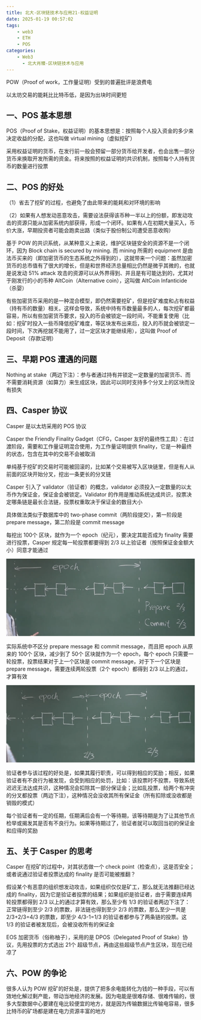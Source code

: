 ```yaml
---
title: 北大-区块链技术与应用21-权益证明
date: 2025-01-19 00:57:02
tags:
    - web3
    - ETH
    - POS
categories:
    - Web3
      - 北大肖臻-区块链技术与应用
---
```


POW（Proof of work，工作量证明）受到的普遍批评是浪费电

以太坊交易的能耗比比特币低，是因为出块时间更短

## 一、POS 基本思想

POS（Proof of Stake，权益证明）的基本思想是：按照每个人投入资金的多少来决定收益的分配，这也叫做 virtual mining（虚拟挖矿）

采用权益证明的货币，在发行前一般会预留一部分货币给开发者，也会出售一部分货币来换取开发所需的资金。将来按照的权益证明的共识机制，按照每个人持有货币的数量进行投票

## 二、POS 的好处

（1）省去了挖矿的过程，也避免了由此带来的能耗和对环境的影响

（2）如果有人想发动恶意攻击，需要设法获得该币种一半以上的份额，即发动攻击的资源只能从加密系统内部获得，形成一个闭环。如果有人在初期大量买入，币价大涨，早期投资者可能会跑卖出路（类似于股份制公司遭受恶意收购）

基于 POW 的共识系统，从某种意义上来说，维护区块链安全的资源不是一个闭环，因为 Block chain is secured by mining. 而 mining 所需的 equipment 是由法币买来的（即加密货币的生态系统之外得到的），这就带来一个问题：虽然加密货币的总市值有了很大的增长，但是和世界经济总量相比仍然是微乎其微的，也就是说发动 51% attack 攻击的资源可以从外界得到、并且是有可能达到的，尤其对于刚发行的小的币种 AltCoin（Alternative coin），这叫做 AltCoin Infanticide（杀婴）

有些加密货币采用的是一种混合模型，即仍然需要挖矿，但是挖矿难度和占有权益（持有币的数量）相关。这样会导致，系统中持有币数量最多的人，每次挖矿都最容易，所以有些加密货币要求，投入的币会被锁定一段时间，不能重复使用（比如：挖矿时投入一些币降低挖矿难度，等区块发布出来后，投入的币就会被锁定一段时间，下次再挖就不能用了，过一定区块才能继续用），这叫做 Proof of Deposit（存款证明）

## 三、早期 POS 遭遇的问题

Nothing at stake（两边下注）：参与者通过持有并锁定一定数量的加密货币、而不需要消耗资源（如算力）来生成区块，因此可以同时支持多个分叉上的区块而没有损失

## 四、Casper 协议

Casper 是以太坊采用的 POS 协议

Casper the Friendly Finality Gadget（CFG，Casper 友好的最终性工具）：在过渡阶段，需要和工作量证明混合使用，为工作量证明提供 finality，它是一种最终的状态，包含在其中的交易不会被取消

单纯基于挖矿的交易时可能被回滚的，比如某个交易被写入区块链里，但是有人从前面的区块开始分叉，挖出一条更长的分叉链

Casper 引入了 validator（验证者）的概念，validator 必须投入一定数量的以太币作为保证金，保证金会被锁定。Validator 的作用是推动系统达成共识，投票决定哪条链是最长合法链，投票权重取决于保证金的数目大小

具体做法类似于数据库中的 two-phase commit（两阶段提交），第一阶段是 prepare message，第二阶段是 commit message

每挖出 100个 区块，就作为一个 epoch（纪元），要决定其能否成为 finality 需要进行投票，Casper 规定每一轮投票都要得到 2/3 以上验证者（按照保证金金额大小）同意才能通过

![图一](../images/50/1.png)

实际系统中不区分 prepare message 和 commit message，而且把 epoch 从原来的 100个 区块，减少到了 50个 区块就作为一个 epoch，每个 epoch 只需要一轮投票，投票结果对于上一个区块是 commit message，对于下一个区块是 prepare message，需要连续两轮投票（2个 epoch）都得到 2/3 以上的通过，才算有效

![图二](../images/50/2.png)

验证者参与该过程的好处是，如果其履行职责，可以得到相应的奖励；相反，如果验证者有不良行为被发现，会受到相应的处罚，比如：该投票时不投票，导致系统迟迟无法达成共识，这种情况会扣除其一部分保证金；比如乱投票，给两个有冲突的分叉都投票（两边下注），这种情况会没收其所有保证金（所有扣除或没收都是销毁的模式）

每个验证者有一定的任期，任期满后会有一个等待期，该等待期是为了让其他节点检举或揭发其是否有不良行为。如果等待期过了，验证者就可以取回当初的保证金和应得的奖励

## 五、关于 Casper 的思考

Casper 在挖矿的过程中，对其状态做一个 check point（检查点），这是否安全；或者说通过验证者投票达成的 finality 是否可能被推翻？

假设某个有恶意的组织想发动攻击，如果组织仅仅是矿工，那么就无法推翻已经达成的 finality，因为它是验证者投票的结果；如果组织是验证者，由于需要连续两轮投票都得到 2/3 以上的通过才算有效，那么至少有 1/3 的验证者两边下注了：正常链得到至少 2/3 的票数，非法链也得到至少 2/3 的票数，那么至少一共是 2/3+2/3=4/3 的票数，即至少 4/3-1=1/3 的验证者都参与了两条链的投票。这 1/3 的验证者被发现后，会被没收所有的保证金

EOS 加密货币（俗称柚子），采用的是 DPOS（Delegated Proof of Stake）协议，先用投票的方式选出 21个 超级节点，再由这些超级节点产生区块，现在已经凉了

## 六、POW 的争论

很多人认为 POW 挖矿的好处是，提供了把多余电能转化为钱的一种手段，可以有效地化解过剩产能，带动当地经济的发展。因为电能是很难存储、很难传输的，很多大型数据中心要建在电比较便宜的地方，就是因为传输数据比传输电容易，很多比特币的矿场都是建在电力资源丰富的地方
